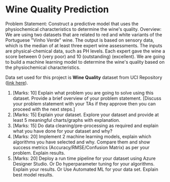 # Wine Quality Prediction

Problem Statement: Construct a predictive model that uses the physiochemical characteristics to determine the wine's quality.
Overview: We are using two datasets that are related to red and white variants of the Portuguese "Vinho Verde" wine. The output is based on sensory data, which is the median of at least three expert wine assessments. The inputs are physical-chemical data, such as PH levels. Each expert gave the wine a score between 0 (very poor) and 10 (outstanding) (excellent). We are going to build a machine learning model to determine the wine's quality based on the physiochemical characteristics.

Data set used for this project is **Wine Quality** dataset from UCI Repository ([link here](https://archive.ics.uci.edu/ml/datasets/wine+quality)).

1. [Marks: 10] Explain what problem you are going to solve using this dataset. Provide a brief overview of your problem statement. [Discuss your problem statement with your
TAs if they approve then you can proceed with the next steps.]
2. [Marks: 15] Explain your dataset. Explore your dataset and provide at least 5 meaningful charts/graphs with explanation.
3. [Marks: 15] Do data cleaning/pre-processing as required and explain what you have done for your dataset and why?
4. [Marks: 20] Implement 2 machine learning models, explain which algorithms you have selected and why. Compare them and show success metrics (Accuracy/RMSE/Confusion Matrix) as per your problem. Explain results.
5. [Marks: 20] Deploy a run time pipeline for your dataset using Azure Designer Studio.
Or Do hyperparameter tuning for your algorithms. Explain your results. Or Use Automated ML for your data set. Explain best model results.
